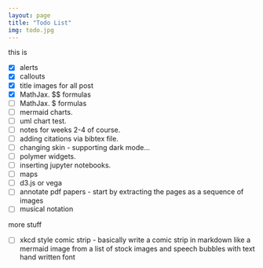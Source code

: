 ```yaml
---
layout: page
title: "Todo List"
img: todo.jpg
---
```

this is 
- [x] alerts
- [x] callouts
- [x] title images for all post
- [x] MathJax. $$ formulas
- [ ] MathJax. $ formulas
- [ ] mermaid charts.
- [ ] uml chart test.
- [ ] notes for weeks 2-4 of course.
- [ ] adding citations via bibtex file.
- [ ] changing skin - supporting dark mode...
- [ ] polymer widgets.
- [ ] inserting jupyter notebooks.
- [ ] maps
- [ ] d3.js or vega
- [ ] annotate pdf papers - start by extracting the pages as a sequence of images 
- [ ] musical notation

more stuff
- [ ] xkcd style comic strip - 
  basically write a comic strip in markdown like a mermaid
  image from a list of stock images
  and speech bubbles with text
  hand written font
